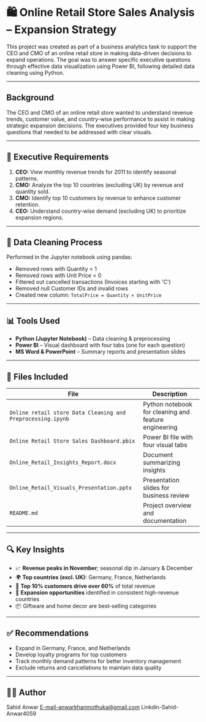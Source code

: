 
# 🛍️ Online Retail Store Sales Analysis – Expansion Strategy 

This project was created as part of a business analytics task to support the CEO and CMO of an online retail store in making data-driven decisions to expand operations. The goal was to answer specific executive questions through effective data visualization using Power BI, following detailed data cleaning using Python.

---

## Background

The CEO and CMO of an online retail store wanted to understand revenue trends, customer value, and country-wise performance to assist in making strategic expansion decisions. The executives provided four key business questions that needed to be addressed with clear visuals.

---

## 🧾 Executive Requirements

1. **CEO:** View monthly revenue trends for 2011 to identify seasonal patterns.
2. **CMO:** Analyze the top 10 countries (excluding UK) by revenue and quantity sold.
3. **CMO:** Identify top 10 customers by revenue to enhance customer retention.
4. **CEO:** Understand country-wise demand (excluding UK) to prioritize expansion regions.

---

## 🧹 Data Cleaning Process

Performed in the Jupyter notebook using pandas:
- Removed rows with Quantity < 1
- Removed rows with Unit Price < 0
- Filtered out cancelled transactions (Invoices starting with 'C')
- Removed null Customer IDs and invalid rows
- Created new column: `TotalPrice = Quantity × UnitPrice`

---

## 📊 Tools Used

- **Python (Jupyter Notebook)** – Data cleaning & preprocessing
- **Power BI** – Visual dashboard with four tabs (one for each question)
- **MS Word & PowerPoint** – Summary reports and presentation slides

---

## 📁 Files Included

| File | Description |
|------|-------------|
| `Online retail store Data Cleaning and Preprocessing.ipynb` | Python notebook for cleaning and feature engineering |
| `Online Retail Store Sales Dashboard.pbix` | Power BI file with four visual tabs |
| `Online_Retail_Insights_Report.docx` | Document summarizing insights |
| `Online_Retail_Visuals_Presentation.pptx` | Presentation slides for business review |
| `README.md` | Project overview and documentation |

---

## 🔍 Key Insights

- 📈 **Revenue peaks in November**; seasonal dip in January & December
- 🌍 **Top countries (excl. UK):** Germany, France, Netherlands
- 👥 **Top 10% customers drive over 60%** of total revenue
- 🧭 **Expansion opportunities** identified in consistent high-revenue countries
- 📦 Giftware and home decor are best-selling categories

---

## ✅ Recommendations

- Expand in Germany, France, and Netherlands
- Develop loyalty programs for top customers
- Track monthly demand patterns for better inventory management
- Exclude returns and cancellations to maintain data quality


---

## 👨‍💻 Author
 Sahid Anwar 
 E-mail-anwarkhanmothuka@gmail.com
 Linkdin-Sahid-Anwar4059
